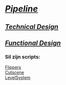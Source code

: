 # [*Pipeline*](https://github.com/Masenkyo/Examen/wiki/Pipeline "Pipeline")

## [*Technical Design*](https://github.com/Masenkyo/Examen/wiki/Technical-design "Technical Design")
## [*Functional Design*](https://github.com/Masenkyo/Examen/wiki/Functional-Design "Functional Design")
  
### Sil zijn scripts:  
  
[Flippers](https://github.com/Masenkyo/Examen/blob/develop/Assets/Scripts/Flippers/Flipper.cs "Flippers")  
[Cutscene](https://github.com/Masenkyo/Examen/blob/develop/Assets/Scripts/Camera/Cutscene.cs"Cutscene")  
[LevelSystem](https://github.com/Masenkyo/Examen/blob/develop/Assets/Scripts/Level%20Systeem/LevelSysteem.cs "LevelSystem")  
